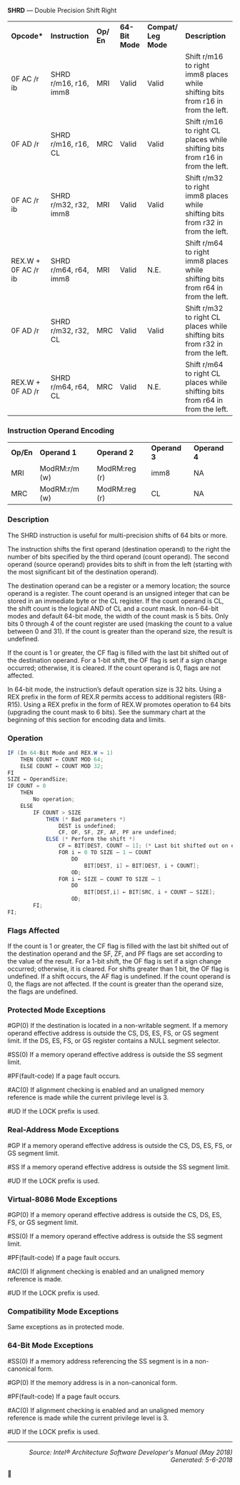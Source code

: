 <b>SHRD</b> — Double Precision Shift Right
<table>
	<tr>
		<td><b>Opcode*</b></td>
		<td><b>Instruction</b></td>
		<td><b>Op/ En</b></td>
		<td><b>64-Bit Mode</b></td>
		<td><b>Compat/ Leg Mode</b></td>
		<td><b>Description</b></td>
	</tr>
	<tr>
		<td>0F AC /r ib</td>
		<td>SHRD r/m16, r16, imm8</td>
		<td>MRI</td>
		<td>Valid</td>
		<td>Valid</td>
		<td>Shift r/m16 to right imm8 places while shifting bits from r16 in from the left.</td>
	</tr>
	<tr>
		<td>0F AD /r</td>
		<td>SHRD r/m16, r16, CL</td>
		<td>MRC</td>
		<td>Valid</td>
		<td>Valid</td>
		<td>Shift r/m16 to right CL places while shifting bits from r16 in from the left.</td>
	</tr>
	<tr>
		<td>0F AC /r ib</td>
		<td>SHRD r/m32, r32, imm8</td>
		<td>MRI</td>
		<td>Valid</td>
		<td>Valid</td>
		<td>Shift r/m32 to right imm8 places while shifting bits from r32 in from the left.</td>
	</tr>
	<tr>
		<td>REX.W + 0F AC /r ib</td>
		<td>SHRD r/m64, r64, imm8</td>
		<td>MRI</td>
		<td>Valid</td>
		<td>N.E.</td>
		<td>Shift r/m64 to right imm8 places while shifting bits from r64 in from the left.</td>
	</tr>
	<tr>
		<td>0F AD /r</td>
		<td>SHRD r/m32, r32, CL</td>
		<td>MRC</td>
		<td>Valid</td>
		<td>Valid</td>
		<td>Shift r/m32 to right CL places while shifting bits from r32 in from the left.</td>
	</tr>
	<tr>
		<td>REX.W + 0F AD /r</td>
		<td>SHRD r/m64, r64, CL</td>
		<td>MRC</td>
		<td>Valid</td>
		<td>N.E.</td>
		<td>Shift r/m64 to right CL places while shifting bits from r64 in from the left.</td>
	</tr>
</table>


### Instruction Operand Encoding
<table>
	<tr>
		<td><b>Op/En</b></td>
		<td><b>Operand 1</b></td>
		<td><b>Operand 2</b></td>
		<td><b>Operand 3</b></td>
		<td><b>Operand 4</b></td>
	</tr>
	<tr>
		<td>MRI</td>
		<td>ModRM:r/m (w)</td>
		<td>ModRM:reg (r)</td>
		<td>imm8</td>
		<td>NA</td>
	</tr>
	<tr>
		<td>MRC</td>
		<td>ModRM:r/m (w)</td>
		<td>ModRM:reg (r)</td>
		<td>CL</td>
		<td>NA</td>
	</tr>
</table>


### Description
The SHRD instruction is useful for multi-precision shifts of 64 bits or more.

The instruction shifts the first operand (destination operand) to the right the number of bits specified by the third
operand (count operand). The second operand (source operand) provides bits to shift in from the left (starting with
the most significant bit of the destination operand).

The destination operand can be a register or a memory location; the source operand is a register. The count
operand is an unsigned integer that can be stored in an immediate byte or the CL register. If the count operand is
CL, the shift count is the logical AND of CL and a count mask. In non-64-bit modes and default 64-bit mode, the
width of the count mask is 5 bits. Only bits 0 through 4 of the count register are used (masking the count to a value
between 0 and 31). If the count is greater than the operand size, the result is undefined.

If the count is 1 or greater, the CF flag is filled with the last bit shifted out of the destination operand. For a 1-bit
shift, the OF flag is set if a sign change occurred; otherwise, it is cleared. If the count operand is 0, flags are not
affected.

In 64-bit mode, the instruction’s default operation size is 32 bits. Using a REX prefix in the form of REX.R permits
access to additional registers (R8-R15). Using a REX prefix in the form of REX.W promotes operation to 64 bits
(upgrading the count mask to 6 bits). See the summary chart at the beginning of this section for encoding data and
limits.

### Operation

```java
IF (In 64-Bit Mode and REX.W = 1) 
    THEN COUNT ← COUNT MOD 64;
    ELSE COUNT ← COUNT MOD 32;
FI
SIZE ← OperandSize;
IF COUNT = 0
    THEN 
        No operation;
    ELSE
        IF COUNT > SIZE
            THEN (* Bad parameters *)
                DEST is undefined;
                CF, OF, SF, ZF, AF, PF are undefined;
            ELSE (* Perform the shift *)
                CF ← BIT[DEST, COUNT – 1]; (* Last bit shifted out on exit *)
                FOR i ← 0 TO SIZE – 1 – COUNT
                    DO
                        BIT[DEST, i] ← BIT[DEST, i + COUNT];
                    OD;
                FOR i ← SIZE – COUNT TO SIZE – 1
                    DO
                        BIT[DEST,i] ← BIT[SRC, i + COUNT – SIZE];
                    OD;
        FI;
FI;
```
### Flags Affected
If the count is 1 or greater, the CF flag is filled with the last bit shifted out of the destination operand and the SF,
ZF, and PF flags are set according to the value of the result. For a 1-bit shift, the OF flag is set if a sign change
occurred; otherwise, it is cleared. For shifts greater than 1 bit, the OF flag is undefined. If a shift occurs, the AF flag
is undefined. If the count operand is 0, the flags are not affected. If the count is greater than the operand size, the
flags are undefined.

### Protected Mode Exceptions

<p>#GP(0)
If the destination is located in a non-writable segment.
If a memory operand effective address is outside the CS, DS, ES, FS, or GS segment limit.
If the DS, ES, FS, or GS register contains a NULL segment selector.
<p>#SS(0)
If a memory operand effective address is outside the SS segment limit.
<p>#PF(fault-code)
If a page fault occurs.
<p>#AC(0)
If alignment checking is enabled and an unaligned memory reference is made while the
current privilege level is 3.
<p>#UD
If the LOCK prefix is used.

### Real-Address Mode Exceptions

<p>#GP
If a memory operand effective address is outside the CS, DS, ES, FS, or GS segment limit.
<p>#SS
If a memory operand effective address is outside the SS segment limit.
<p>#UD
If the LOCK prefix is used.

### Virtual-8086 Mode Exceptions

<p>#GP(0)
If a memory operand effective address is outside the CS, DS, ES, FS, or GS segment limit.
<p>#SS(0)
If a memory operand effective address is outside the SS segment limit.
<p>#PF(fault-code)
If a page fault occurs.
<p>#AC(0)
If alignment checking is enabled and an unaligned memory reference is made.
<p>#UD
If the LOCK prefix is used.

### Compatibility Mode Exceptions

Same exceptions as in protected mode.

### 64-Bit Mode Exceptions
<p>#SS(0)
If a memory address referencing the SS segment is in a non-canonical form.
<p>#GP(0)
If the memory address is in a non-canonical form.
<p>#PF(fault-code)
If a page fault occurs.
<p>#AC(0)
If alignment checking is enabled and an unaligned memory reference is made while the
current privilege level is 3.
<p>#UD
If the LOCK prefix is used.

 --- 
<p align="right"><i>Source: Intel® Architecture Software Developer's Manual (May 2018)<br>Generated: 5-6-2018</i></p>
